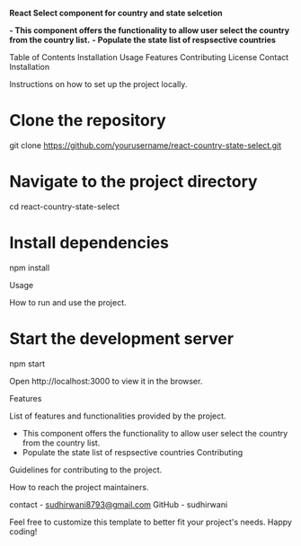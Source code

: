 **React Select component for country and state selcetion**

**- This component offers the functionality to allow user select the country from the country list.**
**- Populate the state list of respsective countries**

Table of Contents
Installation
Usage
Features
Contributing
License
Contact
Installation

Instructions on how to set up the project locally.

# Clone the repository
git clone https://github.com/yourusername/react-country-state-select.git

# Navigate to the project directory
cd react-country-state-select

# Install dependencies
npm install

Usage

How to run and use the project.

# Start the development server
npm start

Open http://localhost:3000 to view it in the browser.

Features

List of features and functionalities provided by the project.
- This component offers the functionality to allow user select the country from the country list.
- Populate the state list of respsective countries
Contributing

Guidelines for contributing to the project.

How to reach the project maintainers.

contact - sudhirwani8793@gmail.com
GitHub - sudhirwani

Feel free to customize this template to better fit your project's needs. Happy coding!
